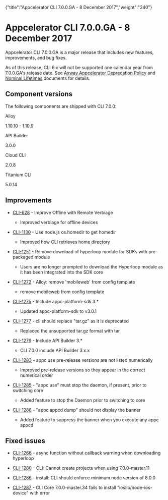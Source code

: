 {"title":"Appcelerator CLI 7.0.0.GA - 8 December 2017","weight":"240"} 

# Appcelerator CLI 7.0.0.GA - 8 December 2017

Appcelerator CLI 7.0.0.GA is a major release that includes new features, improvements, and bug fixes.

As of this release, CLI 6.x will not be supported one calendar year from 7.0.0.GA's release date. See [Axway Appcelerator Deprecation Policy](/docs/appc/AMPLIFY_Appcelerator_Services_Overview/Axway_Appcelerator_Deprecation_Policy/) and [Nominal Lifetimes](/docs/appc/AMPLIFY_Appcelerator_Services_Overview/Axway_Appcelerator_Product_Lifecycle/#NominalLifetimes) documents for details.

## Component versions

The following components are shipped with CLI 7.0.0:

Alloy

1.10.10 - 1.10.9

API Builder

3.0.0

Cloud CLI

2.0.8

Titanium CLI

5.0.14

## Improvements

*   [CLI-628](https://jira.appcelerator.org/browse/CLI-628) - Improve Offline with Remote Verbiage
    
    *   Improved verbiage for offline devices
        
*   [CLI-1130](https://jira.appcelerator.org/browse/CLI-1130) - Use node.js os.homedir to get homedir
    
    *   Improved how CLI retrieves home directory
        
*   [CLI-1251](https://jira.appcelerator.org/browse/CLI-1251) - Remove download of hyperloop module for SDKs with pre-packaged module
    
    *   Users are no longer prompted to download the Hyperloop module as it has been integrated into the SDK core
        
*   [CLI-1272](https://jira.appcelerator.org/browse/CLI-1272) - Alloy: remove 'mobileweb' from config template
    
    *   remove mobileweb from config template
        
*   [CLI-1275](https://jira.appcelerator.org/browse/CLI-1275) - Include appc-platform-sdk 3.\*
    
    *   Updated appc-platform-sdk to v3.0.1
        
*   [CLI-1277](https://jira.appcelerator.org/browse/CLI-1277) - cli should replace "tar.gz" as it is deprecated
    
    *   Replaced the unsupported tar.gz format with tar
        
*   [CLI-1279](https://jira.appcelerator.org/browse/CLI-1279) - Include API Builder 3.\*
    
    *   CLI 7.0.0 include API Builder 3.x.x
        
*   [CLI-1283](https://jira.appcelerator.org/browse/CLI-1283) - appc use pre-release versions are not listed numerically
    
    *   Improved pre-release versions so they appear in the correct numerical order
        
*   [CLI-1285](https://jira.appcelerator.org/browse/CLI-1285) - "appc use" must stop the daemon, if present, prior to switching core
    
    *   Added feature to stop the Daemon prior to switching to core
        
*   [CLI-1288](https://jira.appcelerator.org/browse/CLI-1288) - "appc appcd dump" should not display the banner
    
    *   Added feature to suppress the banner when you execute any appc appcd
        

## Fixed issues

*   [CLI-1266](https://jira.appcelerator.org/browse/CLI-1266) - async function without callback warning when downloading hyperloop
    
*   [CLI-1280](https://jira.appcelerator.org/browse/CLI-1280) - CLI: Cannot create projects when using 7.0.0-master.11
    
*   [CLI-1286](https://jira.appcelerator.org/browse/CLI-1286) - install: CLI should enforce minimum node version of 8.0.0
    
*   [CLI-1287](https://jira.appcelerator.org/browse/CLI-1287) - CLI Core 7.0.0-master.34 fails to install "ioslib/node-ios-device" with error
